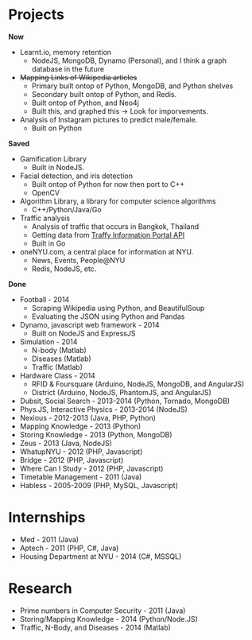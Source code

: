 Projects
========

**Now**

- Learnt.io, memory retention
	- NodeJS, MongoDB, Dynamo (Personal), and I think a graph database in the future
- ~~Mapping Links of Wikipedia articles~~
	- Primary built ontop of Python, MongoDB, and Python shelves
	- Secondary built ontop of Python, and Redis.
	- Built ontop of Python, and Neo4j
	- Built this, and graphed this -> Look for imporvements.
- Analysis of Instagram pictures to predict male/female.
	- Built on Python

**Saved**

- Gamification Library 
	- Built in NodeJS.
- Facial detection, and iris detection
	- Built ontop of Python for now then port to C++
	- OpenCV
- Algorithm Library, a library for computer science algorithms
	- C++/Python/Java/Go
- Traffic analysis
	- Analysis of traffic that occurs in Bangkok, Thailand
	- Getting data from [Traffy Information Portal API](http://its.nectec.or.th)
	- Built in Go
- oneNYU.com, a central place for information at NYU.
	- News, Events, People@NYU
	- Redis, NodeJS, etc.

**Done**

- Football - 2014
	- Scraping Wikipedia using Python, and BeautifulSoup
	- Evaluating the JSON using Python and Pandas
- Dynamo, javascript web framework - 2014
	- Built on NodeJS and ExpressJS
- Simulation - 2014
	- N-body (Matlab)
	- Diseases (Matlab)
	- Traffic (Matlab)
- Hardware Class - 2014
	- RFID & Foursquare (Arduino, NodeJS, MongoDB, and AngularJS)
	- District (Arduino, NodeJS, PhantomJS, and AngularJS)
- Dubsit, Social Search - 2013-2014 (Python, Tornado, MongoDB)
- Phys.JS, Interactive Physics - 2013-2014 (NodeJS)
- Nexious - 2012-2013 (Java, PHP, Python)
- Mapping Knowledge - 2013 (Python)
- Storing Knowledge - 2013 (Python, MongoDB)
- Zeus - 2013 (Java, NodeJS)
- WhatupNYU - 2012 (PHP, Javascript)
- Bridge - 2012 (PHP, Javascript)
- Where Can I Study - 2012 (PHP, Javascript)
- Timetable Management - 2011 (Java)
- Habless - 2005-2009 (PHP, MySQL, Javascript)

Internships
========

- Med - 2011 (Java)
- Aptech - 2011 (PHP, C#, Java)
- Housing Department at NYU - 2014 (C#, MSSQL)

Research
========

- Prime numbers in Computer Security - 2011 (Java)
- Storing/Mapping Knowledge - 2014 (Python/Node.JS)
- Traffic, N-Body, and Diseases - 2014 (Matlab)
